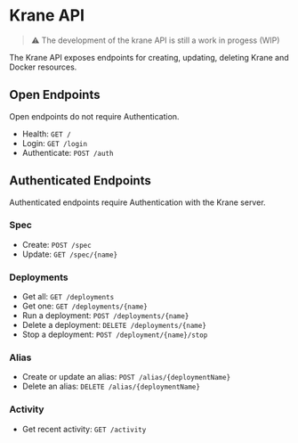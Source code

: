 # Krane API

> ⚠️ The development of the krane API is still a work in progess (WIP)

The Krane API exposes endpoints for creating, updating, deleting Krane and Docker resources.

## Open Endpoints

Open endpoints do not require Authentication.

- Health: `GET /`
- Login: `GET /login`
- Authenticate: `POST /auth`

## Authenticated Endpoints

Authenticated endpoints require Authentication with the Krane server.

### Spec

- Create: `POST /spec`
- Update: `GET /spec/{name}`

### Deployments

- Get all: `GET /deployments`
- Get one: `GET /deployments/{name}`
- Run a deployment: `POST /deployments/{name}`
- Delete a deployment: `DELETE /deployments/{name}`
- Stop a deployment: `POST /deployment/{name}/stop`

### Alias

- Create or update an alias: `POST /alias/{deploymentName}`
- Delete an alias: `DELETE /alias/{deploymentName}`

### Activity

- Get recent activity: `GET /activity`
